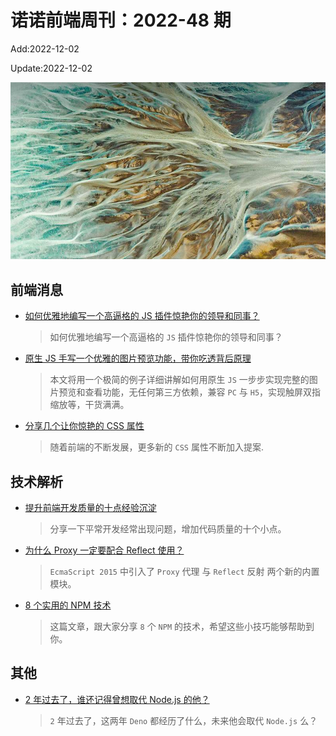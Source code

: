 <!--
 * @Description:
 * @Author: wangfuyuan
 * @Email: wangfuyuan@nnuo.com
 * @Date: 2022-06-12 14:48:06
 * @LastEditors: wangfuyuan
 * @LastEditTime: 2022-12-02 14:22:24
 * @FilePath: \nuofe-weekly1\2022\weekly-48.md
-->

# 诺诺前端周刊：2022-48 期

Add:2022-12-02

Update:2022-12-02

![202248](../images/2022/202248.jpg)

## 前端消息

- [如何优雅地编写一个高逼格的 JS 插件惊艳你的领导和同事？](https://mp.weixin.qq.com/s/pVj4BeZ0raapK7YigNymXA)

  > 如何优雅地编写一个高逼格的 `JS` 插件惊艳你的领导和同事？

- [原生 JS 手写一个优雅的图片预览功能，带你吃透背后原理](https://mp.weixin.qq.com/s/GWiW26_hpzC7CAt0NGpmqw)

  > 本文将用一个极简的例子详细讲解如何用原生 `JS` 一步步实现完整的图片预览和查看功能，无任何第三方依赖，兼容 `PC` 与 `H5`，实现触屏双指缩放等，干货满满。

- [分享几个让你惊艳的 CSS 属性](https://juejin.cn/post/7155780555554947102)

  > 随着前端的不断发展，更多新的 `CSS` 属性不断加入提案.

## 技术解析

- [提升前端开发质量的十点经验沉淀](https://mp.weixin.qq.com/s/6i3oXMTf_-GDGLuSbB47gA)

  > 分享一下平常开发经常出现问题，增加代码质量的十个小点。

- [为什么 Proxy 一定要配合 Reflect 使用？](https://mp.weixin.qq.com/s/u3Fb4it8U9wRHdMa_k8Cew)

  > `EcmaScript 2015` 中引入了 `Proxy` 代理 与 `Reflect` 反射 两个新的内置模块。

- [8 个实用的 NPM 技术](https://mp.weixin.qq.com/s/oC_Jv0J1Zy95LaJr2BGNjg)

  > 这篇文章，跟大家分享 `8` 个 `NPM` 的技术，希望这些小技巧能够帮助到你。

## 其他

- [2 年过去了，谁还记得曾想取代 Node.js 的他？](https://mp.weixin.qq.com/s/DcZ7JkL759ENKvgosrpsOQ)

  > `2` 年过去了，这两年 `Deno` 都经历了什么，未来他会取代 `Node.js` 么？
